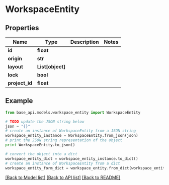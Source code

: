 # WorkspaceEntity


## Properties
Name | Type | Description | Notes
------------ | ------------- | ------------- | -------------
**id** | **float** |  | 
**origin** | **str** |  | 
**layout** | **List[object]** |  | 
**lock** | **bool** |  | 
**project_id** | **float** |  | 

## Example

```python
from base_api.models.workspace_entity import WorkspaceEntity

# TODO update the JSON string below
json = "{}"
# create an instance of WorkspaceEntity from a JSON string
workspace_entity_instance = WorkspaceEntity.from_json(json)
# print the JSON string representation of the object
print WorkspaceEntity.to_json()

# convert the object into a dict
workspace_entity_dict = workspace_entity_instance.to_dict()
# create an instance of WorkspaceEntity from a dict
workspace_entity_form_dict = workspace_entity.from_dict(workspace_entity_dict)
```
[[Back to Model list]](../README.md#documentation-for-models) [[Back to API list]](../README.md#documentation-for-api-endpoints) [[Back to README]](../README.md)


